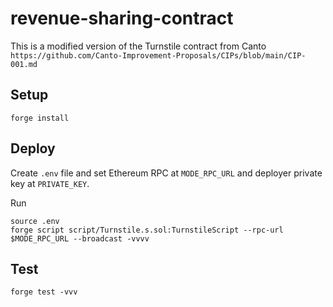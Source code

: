 # revenue-sharing-contract
This is a modified version of the Turnstile contract from Canto
```https://github.com/Canto-Improvement-Proposals/CIPs/blob/main/CIP-001.md```

## Setup
`forge install`

## Deploy
Create `.env` file and set Ethereum RPC at `MODE_RPC_URL` and deployer private key at `PRIVATE_KEY`.

Run
```
source .env
forge script script/Turnstile.s.sol:TurnstileScript --rpc-url $MODE_RPC_URL --broadcast -vvvv
```

## Test
`forge test -vvv`
